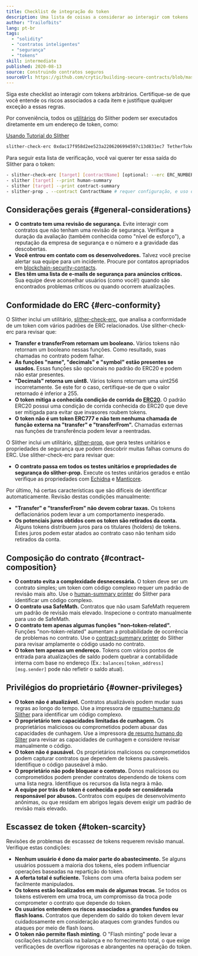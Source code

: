 ```yaml
---
title: Checklist de integração do token
description: Uma lista de coisas a considerar ao interagir com tokens
author: "Trailofbits"
lang: pt-br
tags:
  - "solidity"
  - "contratos inteligentes"
  - "segurança"
  - "tokens"
skill: intermediate
published: 2020-08-13
source: Construindo contratos seguros
sourceUrl: https://github.com/crytic/building-secure-contracts/blob/master/development-guidelines/token_integration.md
---
```


Siga este checklist ao interagir com tokens arbitrários. Certifique-se de que você entende os riscos associados a cada item e justifique qualquer exceção a essas regras.

Por conveniência, todos os [utilitários](https://github.com/crytic/slither#tools) do Slither podem ser executados diretamente em um endereço de token, como:

[Usando Tutorial do Slither](/developers/tutorials/how-to-use-slither-to-find-smart-contract-bugs/)

```bash
slither-check-erc 0xdac17f958d2ee523a2206206994597c13d831ec7 TetherToken
```

Para seguir esta lista de verificação, você vai querer ter essa saída do Slither para o token:

```bash
- slither-check-erc [target] [contractName] [optional: --erc ERC_NUMBER]
- slither [target] --print human-summary
- slither [target] --print contract-summary
- slither-prop . --contract ContractName # requer configuração, e uso de Echidna e Manticore
```

## Considerações gerais {#general-considerations}

- **O contrato tem uma revisão de segurança.** Evite interagir com contratos que não tenham uma revisão de segurança. Verifique a duração da avaliação (também conhecida como "nível de esforço"), a reputação da empresa de segurança e o número e a gravidade das descobertas.
- **Você entrou em contato com os desenvolvedores.** Talvez você precise alertar sua equipe para um incidente. Procure por contatos apropriados em [blockchain-security-contacts](https://github.com/crytic/blockchain-security-contacts).
- **Eles têm uma lista de e-mails de segurança para anúncios críticos.** Sua equipe deve aconselhar usuários (como você!) quando são encontrados problemas críticos ou quando ocorrem atualizações.

## Conformidade do ERC {#erc-conformity}

O Slither inclui um utilitário, [slither-check-erc](https://github.com/crytic/slither/wiki/ERC-Conformance), que analisa a conformidade de um token com vários padrões de ERC relacionados. Use slither-check-erc para revisar que:

- **Transfer e transferFrom retornam um booleano.** Vários tokens não retornam um booleano nessas funções. Como resultado, suas chamadas no contrato podem falhar.
- **As funções "name", "decimals" e "symbol" estão presentes se usados.** Essas funções são opcionais no padrão do ERC20 e podem não estar presentes.
- **"Decimals" retorna um uint8.** Vários tokens retornam uma uint256 incorretamente. Se este for o caso, certifique-se de que o valor retornado é inferior a 255.
- **O token mitiga a conhecida condição de corrida do [ERC20](https://github.com/ethereum/EIPs/issues/20#issuecomment-263524729).** O padrão ERC20 possui uma condição de corrida conhecida do ERC20 que deve ser mitigada para evitar que invasores roubem tokens.
- **O token não é um token ERC777 e não tem nenhuma chamada de função externa na "transfer" e "transferFrom".** Chamadas externas nas funções de transferência podem levar a reentradas.

O Slither inclui um utilitário, [slither-prop](https://github.com/crytic/slither/wiki/Property-generation), que gera testes unitários e propriedades de segurança que podem descobrir muitas falhas comuns do ERC. Use slither-check-erc para revisar que:

- **O contrato passa em todos os testes unitários e propriedades de segurança do slither-prop.** Execute os testes unitários gerados e então verifique as propriedades com [Echidna](https://github.com/crytic/echidna) e [Manticore](https://manticore.readthedocs.io/en/latest/verifier.html).

Por último, há certas características que são difíceis de identificar automaticamente. Revisão destas condições manualmente:

- **"Transfer" e "transferFrom" não devem cobrar taxas.** Os tokens deflacionários podem levar a um comportamento inesperado.
- **Os potenciais juros obtidos com os token são retirados da conta.** Alguns tokens distribuem juros para os titulares (holders) de tokens. Estes juros podem estar atados ao contrato caso não tenham sido retirados da conta.

## Composição do contrato {#contract-composition}

- **O contrato evita a complexidade desnecessária.** O token deve ser um contrato simples; um token com código complexo requer um padrão de revisão mais alto. Use o [human-summary printer](https://github.com/crytic/slither/wiki/Printer-documentation#human-summary) do Slither para identificar um código complexo.
- **O contrato usa SafeMath.** Contratos que não usam SafeMath requerem um padrão de revisão mais elevado. Inspecione o contrato manualmente para uso de SafeMath.
- **O contrato tem apenas algumas funções "non–token-related".** Funções "non–token-related" aumentam a probabilidade de ocorrência de problemas no contrato. Use o [contract-summary printer](https://github.com/crytic/slither/wiki/Printer-documentation#contract-summary) do Slither para revisar amplamente o código usado no contrato.
- **O token tem apenas um endereço.** Tokens com vários pontos de entrada para atualizações de saldo podem quebrar a contabilidade interna com base no endereço (Ex.: `balances[token_address][msg.sender]` pode não refletir o saldo atual).

## Privilégios do proprietário {#owner-privileges}

- **O token não é atualizável.** Contratos atualizáveis podem mudar suas regras ao longo do tempo. Use a impressora de [resumo-humano do Slither](https://github.com/crytic/slither/wiki/Printer-documentation#contract-summary) para identificar um código complexo.
- **O proprietário tem capacidades limitadas de cunhagem.** Os proprietários maliciosos ou comprometidos podem abusar das capacidades de cunhagem. Use a impressora [de resumo humano do Sliter](https://github.com/crytic/slither/wiki/Printer-documentation#contract-summary) para revisar as capacidades de cunhagem e considere revisar manualmente o código.
- **O token não é pausável.** Os proprietários maliciosos ou comprometidos podem capturar contratos que dependem de tokens pausáveis. Identifique o código pauseável à mão.
- **O proprietário não pode bloquear o contrato.** Donos maliciosos ou comprometidos podem prender contratos dependendo de tokens com uma lista negra. Identifique os recursos da lista negra à mão.
- **A equipe por trás do token é conhecida e pode ser considerada responsável por abusos.** Contratos com equipes de desenvolvimento anônimas, ou que residam em abrigos legais devem exigir um padrão de revisão mais elevado.

## Escassez de token {#token-scarcity}

Revisões de problemas de escassez de tokens requerem revisão manual. Verifique estas condições:

- **Nenhum usuário é dono da maior parte do abastecimento.** Se alguns usuários possuem a maioria dos tokens, eles podem influenciar operações baseadas na repartição do token.
- **A oferta total é suficiente.** Tokens com uma oferta baixa podem ser facilmente manipulados.
- **Os tokens estão localizados em mais de algumas trocas.** Se todos os tokens estiverem em uma troca, um compromisso da troca pode comprometer o contrato que depende do token.
- **Os usuários entendem os riscos associados a grandes fundos ou flash loans.** Contratos que dependem do saldo do token devem levar cuidadosamente em consideração ataques com grandes fundos ou ataques por meio de flash loans.
- **O token não permite flash minting**. O "Flash minting" pode levar a oscilações substanciais na balança e no fornecimento total, o que exige verificações de overflow rigorosas e abrangentes na operação do token.
